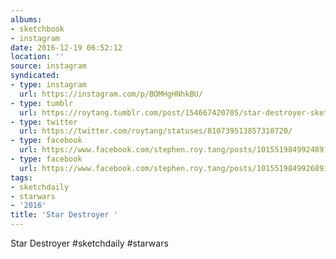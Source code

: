 ```yaml
---
albums:
- sketchbook
- instagram
date: 2016-12-19 06:52:12
location: ''
source: instagram
syndicated:
- type: instagram
  url: https://instagram.com/p/BOMHgHNhkBU/
- type: tumblr
  url: https://roytang.tumblr.com/post/154667420705/star-destroyer-sketchdaily-starwars
- type: twitter
  url: https://twitter.com/roytang/statuses/810739513857310720/
- type: facebook
  url: https://www.facebook.com/stephen.roy.tang/posts/10155198499248912:0
- type: facebook
  url: https://www.facebook.com/stephen.roy.tang/posts/10155198499268912
tags:
- sketchdaily
- starwars
- '2016'
title: 'Star Destroyer '
---
```


Star Destroyer #sketchdaily #starwars